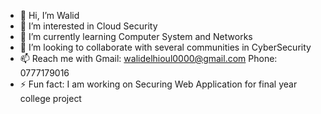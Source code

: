 - 👋 Hi, I’m Walid 
- 👀 I’m interested in Cloud Security
- 🌱 I’m currently learning Computer System and Networks
- 💞️ I’m looking to collaborate with several communities in CyberSecurity
- 📫 Reach me with Gmail: walidelhioul0000@gmail.com
                    Phone: 0777179016
- ⚡ Fun fact: I am working on Securing Web Application for final year college project

<!---
El-Shield/El-Shield is a ✨ special ✨ repository because its `README.md` (this file) appears on your GitHub profile.
You can click the Preview link to take a look at your changes.
--->
